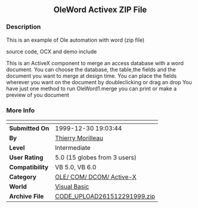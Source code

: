 ﻿<div align="center">

## OleWord Activex ZIP File


</div>

### Description

This is an example of Ole automation with word (zip file)

source code, OCX and demo include

This is an ActiveX component to merge an access database with a word document. You can choose the database, the table,the fields and the document you want to merge at design time. You can place the fields wherever you want on the document by doubleclicking or drag an drop You have just one method to run OleWord1.merge you can print or make a preview of you document
 
### More Info
 


<span>             |<span>
---                |---
**Submitted On**   |1999-12-30 19:03:44
**By**             |[Thierry Morilleau](https://github.com/Planet-Source-Code/PSCIndex/blob/master/ByAuthor/thierry-morilleau.md)
**Level**          |Intermediate
**User Rating**    |5.0 (15 globes from 3 users)
**Compatibility**  |VB 5\.0, VB 6\.0
**Category**       |[OLE/ COM/ DCOM/ Active\-X](https://github.com/Planet-Source-Code/PSCIndex/blob/master/ByCategory/ole-com-dcom-active-x__1-29.md)
**World**          |[Visual Basic](https://github.com/Planet-Source-Code/PSCIndex/blob/master/ByWorld/visual-basic.md)
**Archive File**   |[CODE\_UPLOAD261512291999\.zip](https://github.com/Planet-Source-Code/thierry-morilleau-oleword-activex-zip-file__1-5198/archive/master.zip)








